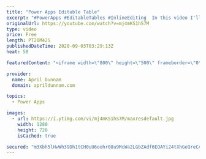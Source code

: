 ```yaml
---
title: "Power Apps Editable Table"
excerpt: "#PowerApps #EditableTables #InlineEditing  In this video I'll walk you through all of the steps needed to create a repeating, inline editable table within Power Apps similar to what you would see in SharePoint's Quick Edit Mode, Excel and InfoPath repeating tables.   Here's a breakdown of what's covered:"
originalUrl: https://youtube.com/watch?v=mj4mKS1hS7M
type: video
price: Free
length: PT20M42S
publishedDateTime: 2020-09-03T03:29:13Z
heat: 58

featuredContent: "<iframe width=\"800\" height=\"500\" frameborder=\"0\" src=\"https://www.youtube.com/embed/mj4mKS1hS7M\" allow=\"accelerometer; autoplay; encrypted-media; gyroscope; picture-in-picture\" allowfullscreen></iframe>"

provider:
  name: April Dunnam
  domain: aprildunnam.com

topics:
  - Power Apps

images:
  - url: https://i.ytimg.com/vi/mj4mKS1hS7M/maxresdefault.jpg
    width: 1280
    height: 720
    isCached: true

secured: "m3Xbh5lHwWh39Dh1tCH0uU6oohr08u9McWa2LGbZAdf6EOAYi24tXhGeQreCADk4dx0ZlqLPxCh8iKE+T7Z1+g26nwVRTBB7uZgRPhLomF8zONX3iqF+W8mqQ6UXK3bLEkEVscY41TZjaDb94B543hmyx550EVTw8TWEm7eyb38UfAtHTgSSftfXseYUwvHarkkVdihw+p1y5dUl1xRe6ijrTS3JVkKZ4PTGCJIEFe72px2vdbYWSGk5boZjKsGdUg2mEgn6X5q1QxeGmkcdf7YaRo6wJjcni1JKlAcNktkropm8uZYokhYymxEb2YvVSX0C+/CH5sAeWXEFch47NEJx/RGqQmGOBCWNxmUmcHZKddAn/br4NTypQuhL28ebLWYk3WbDaK7Hx3vcin45OBi8+HH7DpxrXoJ9NGG8OrE=;Uq0JlTEfd16Aw9gwbU+NJg=="
---
```


